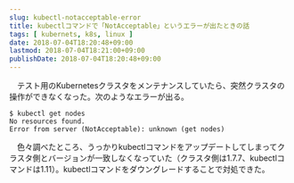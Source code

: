 ```yaml
---
slug: kubectl-notacceptable-error
title: kubectlコマンドで「NotAcceptable」というエラーが出たときの話
tags: [ kubernets, k8s, linux ]
date: 2018-07-04T18:20:48+09:00
lastmod: 2018-07-04T18:21:00+09:00
publishDate: 2018-07-04T18:20:48+09:00
---
```


　テスト用のKubernetesクラスタをメンテナンスしていたら、突然クラスタの操作ができなくなった。次のようなエラーが出る。

```
$ kubectl get nodes
No resources found.
Error from server (NotAcceptable): unknown (get nodes)
```

　色々調べたところ、うっかりkubectlコマンドをアップデートしてしまってクラスタ側とバージョンが一致しなくなっていた（クラスタ側は1.7.7、kubectlコマンドは1.11）。kubectlコマンドをダウングレードすることで対処できた。


